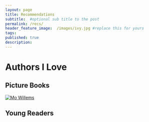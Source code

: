 ```yaml
---
layout: page
title: Recommendations
subtitle:  #optional sub title to the post
permalink: /recs/
header_feature_image:  /images/ivy.jpg #replace this for yours
tags:
published: true
description:
---
```



# Authors I Love
## Picture Books
[![Mo Willems](//images/2019/11/mo_willems_header1.png)](//images/2019/11/mo_willems_header1.png)

## Young Readers
